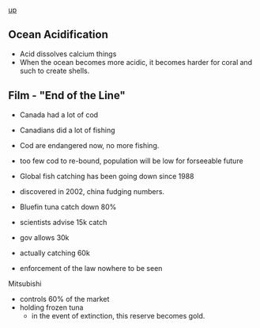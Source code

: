[up](../index.md)

## Ocean Acidification

- Acid dissolves calcium things
- When the ocean becomes more acidic, it becomes harder for coral and such to create shells.

## Film - "End of the Line"

- Canada had a lot of cod
- Canadians did a lot of fishing
- Cod are endangered now, no more fishing.
- too few cod to re-bound, population will be low for forseeable future


- Global fish catching has been going down since 1988
- discovered in 2002, china fudging numbers.



- Bluefin tuna catch down 80%
- scientists advise 15k catch
- gov allows 30k
- actually catching 60k
- enforcement of the law nowhere to be seen

Mitsubishi
- controls 60% of the market
- holding frozen tuna
	- in the event of extinction, this reserve becomes gold.
